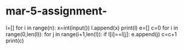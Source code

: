 # mar-5-assignment-
l=[]
for i in range(n):
    x=int(input())
    l.append(x)
print(l)
e=[]
c=0
for i in range(0,len(l)):
    for j in range(i+1,len(l)):
        if l[i]==l[j]:
            e.append(j)
            c=c+1
print(c)
